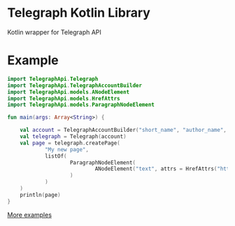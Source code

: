 # Telegraph Kotlin Library

Kotlin wrapper for Telegraph API

# Example

```kotlin
import TelegraphApi.Telegraph
import TelegraphApi.TelegraphAccountBuilder
import TelegraphApi.models.ANodeElement
import TelegraphApi.models.HrefAttrs
import TelegraphApi.models.ParagraphNodeElement

fun main(args: Array<String>) {

    val account = TelegraphAccountBuilder("short_name", "author_name", "").build()
    val telegraph = Telegraph(account)
    val page = telegraph.createPage(
            "My new page",
            listOf(
                    ParagraphNodeElement(
                            ANodeElement("text", attrs = HrefAttrs("https://github.com/"))
                    )
            )
    )
    println(page)
}
```


[More examples](https://github.com/MFIsmagilov/TelegraphApi/tree/master/src/main/kotlin/samples)

